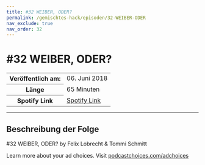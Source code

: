 ```yaml
---
title: #32 WEIBER, ODER?
permalink: /gemischtes-hack/episoden/32-WEIBER-ODER
nav_exclude: true
nav_order: 32
---
```


# #32 WEIBER, ODER?
<table class="resp-table dcf-table dcf-table-responsive dcf-table-bordered dcf-table-striped dcf-w-100%">
                    <tbody>
                        <tr>
                            <th scope="row">Veröffentlich am:</th>
                            <td data-label="Veröffentlich am:">06. Juni 2018</td>
                        </tr>
                        <tr>
                            <th scope="row">Länge </th>
                            <td data-label="Länge ">65 Minuten</td>
                        </tr><tr>
                                <th scope="row">Spotify Link</th>
                                <td data-label="Spotify Link"><a href="https://open.spotify.com/episode/6UfCoWZH2xSBCiNm8mEAYD">Spotify Link</a></td>
                            </tr></tbody>
                </table>

***

## Beschreibung der Folge

<div>
<p>#32 WEIBER, ODER? by Felix Lobrecht &amp; Tommi Schmitt</p><p> </p><p>Learn more about your ad choices. Visit <a href="https://podcastchoices.com/adchoices">podcastchoices.com/adchoices</a></p>  
</div>

